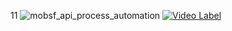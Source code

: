 11
![mobsf_api_process_automation](https://github.com/kdjehdwls/MobileSandbox_MobSF/assets/50543442/28436c48-a4d9-4b2c-8845-7f20ef983e52)
[![Video Label](http://img.youtube.com/vi/rsbWD3IgQtY/0.jpg)](https://youtu.be/rsbWD3IgQtY)
